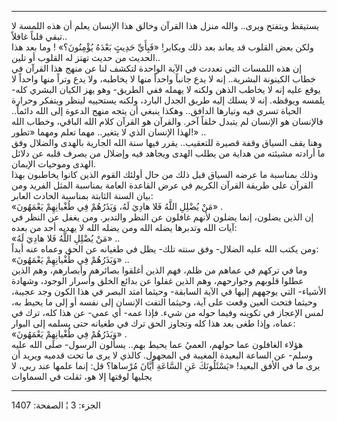 ------------------------------------------------------------------------

يستيقظ ويتفتح ويرى.. والله منزل هذا القرآن وخالق هذا الإنسان يعلم أن هذه
اللمسة لا تبقي قلباً غافلاً..  
ولكن بعض القلوب قد يعاند بعد ذلك ويكابر! «فَبِأَيِّ حَدِيثٍ بَعْدَهُ يُؤْمِنُونَ؟» ! وما
بعد هذا الحديث من حديث تهتز له القلوب أو تلين..  
إن هذه اللمسات التي تعددت في الآية الواحدة لتكشف لنا عن منهج هذا القرآن
في خطاب الكينونة البشرية.. إنه لا يدع جانباً واحداً منها لا يخاطبه، ولا
يدع وتراً منها واحداً لا يوقع عليه إنه لا يخاطب الذهن ولكنه لا يهمله ففي
الطريق- وهو يهز الكيان البشري كله- يلمسه ويوقظه. إنه لا يسلك إليه طريق
الجدل البارد، ولكنه يستحييه لينظر ويتفكر وحرارة الحياة تسري فيه وتيارها
الدافق.. وهكذا ينبغي أن يتجه منهج الدعوة إلى الله دائماً.. فالإنسان هو
الإنسان لم يتبدل خلقاً آخر. والقرآن هو القرآن كلام الله الباقي، وخطاب
الله لهذا الإنسان الذي لا يتغير.. مهما تعلم ومهما «تطور!» ..  
وهنا يقف السياق وقفة قصيرة للتعقيب.. يقرر فيها سنة الله الجارية بالهدى
والضلال وفق ما أرادته مشيئته من هداية من يطلب الهدى ويجاهد فيه وإضلال من
يصرف قلبه عن دلائل الهدى وموحيات الإيمان.  
وذلك بمناسبة ما عرضه السياق قبل ذلك من حال أولئك القوم الذين كانوا
يخاطبون بهذا القرآن على طريقة القرآن الكريم في عرض القاعدة العامة
بمناسبة المثل الفريد ومن بيان السنة الثابتة بمناسبة الحادث العابر:  
«مَنْ يُضْلِلِ اللَّهُ فَلا هادِيَ لَهُ، وَيَذَرُهُمْ فِي طُغْيانِهِمْ يَعْمَهُونَ» .  
إن الذين يضلون، إنما يضلون لأنهم غافلون عن النظر والتدبر. ومن يغفل عن
النظر في آيات الله وتدبرها يضله الله ومن يضله الله لا يهديه أحد من
بعده:  
«مَنْ يُضْلِلِ اللَّهُ فَلا هادِيَ لَهُ» ..  
ومن يكتب الله عليه الضلال- وفق سنته تلك- يظل في طغيانه عن الحق وعماه عنه
أبداً:  
«وَيَذَرُهُمْ فِي طُغْيانِهِمْ يَعْمَهُونَ» ..  
وما في تركهم في عماهم من ظلم، فهم الذين أغلقوا بصائرهم وأبصارهم، وهم
الذين عطلوا قلوبهم وجوارحهم، وهم الذين غفلوا عن بدائع الخلق وأسرار
الوجود، وشهادة الأشياء- التي يوجههم إليها في الآية السابقة- وحيثما امتد
البصر في هذا الكون وجد عجيبة، وحيثما فتحت العين وقعت على آية، وحيثما
التفت الإنسان إلى نفسه أو إلى ما يحيط به، لمس الإعجاز في تكوينه وفيما
حوله من شيء. فإذا عمه- أي عمي- عن هذا كله، ترك في عماه، وإذا طغى بعد هذا
كله وتجاوز الحق ترك في طغيانه حتى يسلمه إلى البوار:  
«وَيَذَرُهُمْ فِي طُغْيانِهِمْ يَعْمَهُونَ» .  
هؤلاء الغافلون عما حولهم، العميُ عما يحيط بهم.. يسألون الرسول- صلى الله
عليه وسلم- عن الساعة البعيدة المغيبة في المجهول. كالذي لا يرى ما تحت
قدميه ويريد أن يرى ما في الأفق البعيد! «يَسْئَلُونَكَ عَنِ السَّاعَةِ أَيَّانَ مُرْساها؟
قل: إنما علمها عند ربي، لا يجليها لوقتها إلا هو، ثقلت في السماوات

------------------------------------------------------------------------

الجزء: 3 ¦ الصفحة: 1407
